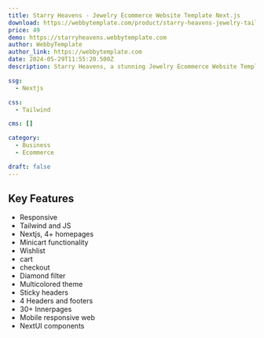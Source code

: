 ```yaml
---
title: Starry Heavens - Jewelry Ecommerce Website Template Next.js
download: https://webbytemplate.com/product/starry-heavens-jewelry-tailwind-with-next-js-template 
price: 49 
demo: https://starryheavens.webbytemplate.com
author: WebbyTemplate 
author_link: https://webbytemplate.com
date: 2024-05-29T11:55:20.500Z 
description: Starry Heavens, a stunning Jewelry Ecommerce Website Template built with Next.js. Designed to elevate your online jewelry store, this template combines elegance, speed, and functionality.

ssg: 
  - Nextjs

css: 
  - Tailwind

cms: []

category: 
  - Business
  - Ecommerce

draft: false
---
```


## Key Features

- Responsive
- Tailwind and JS
- Nextjs, 4+ homepages
- Minicart functionality
- Wishlist
- cart
- checkout
- Diamond filter
- Multicolored theme
- Sticky headers
- 4 Headers and footers
- 30+ Innerpages
- Mobile responsive web
- NextUI components
